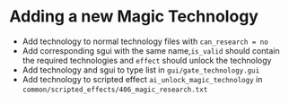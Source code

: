 # Adding a new Magic Technology

 - Add technology to normal technology files with `can_research = no`
 - Add corresponding sgui with the same name,`is_valid` should contain the required technologies and `effect` should unlock the technology
 - Add technology and sgui to type list in `gui/gate_technology.gui`
 - Add technology to scripted effect `ai_unlock_magic_technology` in `common/scripted_effects/406_magic_research.txt`